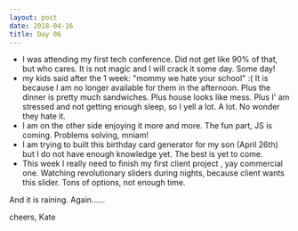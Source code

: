 ```yaml
---
layout: post
date: 2018-04-16
title: Day 06
---
```


* I was attending my first tech conference. Did not get like 90% of that, but who cares. It is not magic and I will crack it some day. Some day!
* my kids said after the 1 week: "mommy we hate your school" :(  It is because I am no longer available for them in the afternoon. Plus the dinner is pretty much sandwiches. Plus house looks like mess. Plus I' am stressed and not getting enough sleep, so I yell a lot. A lot. No wonder they hate it.
* I am on the other side enjoying it more and more. The fun part, JS is coming. Problems solving, mniam!
* I am trying to built this birthday card generator for my son (April 26th) but I do not have enough knowledge yet. The best is yet to come.
* This week I really need to finish my first client project , yay commercial one. Watching revolutionary sliders during nights, because client wants this slider. Tons of options, not enough time.

And it is raining. Again......

cheers,
Kate
